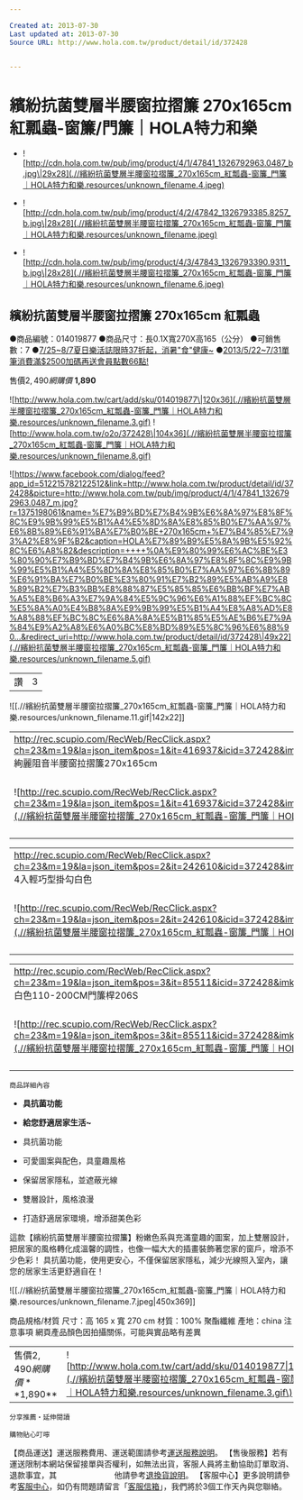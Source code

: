 ```yaml
---

Created at: 2013-07-30
Last updated at: 2013-07-30
Source URL: http://www.hola.com.tw/product/detail/id/372428


---
```


# 繽紛抗菌雙層半腰窗拉摺簾 270x165cm 紅瓢蟲-窗簾/門簾｜HOLA特力和樂


* ![http://cdn.hola.com.tw/pub/img/product/4/1/47841_1326792963.0487_b.jpg\|29x28](.//繽紛抗菌雙層半腰窗拉摺簾_270x165cm_紅瓢蟲-窗簾_門簾｜HOLA特力和樂.resources/unknown_filename.4.jpeg)

* ![http://cdn.hola.com.tw/pub/img/product/4/2/47842_1326793385.8257_b.jpg\|28x28](.//繽紛抗菌雙層半腰窗拉摺簾_270x165cm_紅瓢蟲-窗簾_門簾｜HOLA特力和樂.resources/unknown_filename.jpeg)
* ![http://cdn.hola.com.tw/pub/img/product/4/3/47843_1326793390.9311_b.jpg\|28x28](.//繽紛抗菌雙層半腰窗拉摺簾_270x165cm_紅瓢蟲-窗簾_門簾｜HOLA特力和樂.resources/unknown_filename.6.jpeg)

## 繽紛抗菌雙層半腰窗拉摺簾 270x165cm 紅瓢蟲

●商品編號：014019877
●商品尺寸：長0.1X寬270X高165（公分）
●可銷售數：7
●[7/25~8/7夏日樂活誌限時37折起，消暑"食"健康~](http://www.hola.com.tw/edm/130725_health)
●[2013/5/22~7/31單筆消費滿$2500加碼再送會員點數66點!](http://www.hola.com.tw/edm/130522_Bonus66)

售價$2,490
網購價$ **1,890**

![http://www.hola.com.tw/cart/add/sku/014019877\|120x36](.//繽紛抗菌雙層半腰窗拉摺簾_270x165cm_紅瓢蟲-窗簾_門簾｜HOLA特力和樂.resources/unknown_filename.3.gif) ![http://www.hola.com.tw/o2o/372428\|104x36](.//繽紛抗菌雙層半腰窗拉摺簾_270x165cm_紅瓢蟲-窗簾_門簾｜HOLA特力和樂.resources/unknown_filename.8.gif)

![https://www.facebook.com/dialog/feed?app_id=512215782122512&link=http://www.hola.com.tw/product/detail/id/372428&picture=http://www.hola.com.tw/pub/img/product/4/1/47841_1326792963.0487_m.jpg?r=1375198061&name=%E7%B9%BD%E7%B4%9B%E6%8A%97%E8%8F%8C%E9%9B%99%E5%B1%A4%E5%8D%8A%E8%85%B0%E7%AA%97%E6%8B%89%E6%91%BA%E7%B0%BE+270x165cm+%E7%B4%85%E7%93%A2%E8%9F%B2&caption=HOLA%E7%89%B9%E5%8A%9B%E5%92%8C%E6%A8%82&description=++++%0A%E9%80%99%E6%AC%BE%E3%80%90%E7%B9%BD%E7%B4%9B%E6%8A%97%E8%8F%8C%E9%9B%99%E5%B1%A4%E5%8D%8A%E8%85%B0%E7%AA%97%E6%8B%89%E6%91%BA%E7%B0%BE%E3%80%91%E7%B2%89%E5%AB%A9%E8%89%B2%E7%B3%BB%E8%88%87%E5%85%85%E6%BB%BF%E7%AB%A5%E8%B6%A3%E7%9A%84%E5%9C%96%E6%A1%88%EF%BC%8C%E5%8A%A0%E4%B8%8A%E9%9B%99%E5%B1%A4%E8%A8%AD%E8%A8%88%EF%BC%8C%E6%8A%8A%E5%B1%85%E5%AE%B6%E7%9A%84%E9%A2%A8%E6%A0%BC%E8%BD%89%E5%8C%96%E6%88%90...&redirect_uri=http://www.hola.com.tw/product/detail/id/372428\|49x22](.//繽紛抗菌雙層半腰窗拉摺簾_270x165cm_紅瓢蟲-窗簾_門簾｜HOLA特力和樂.resources/unknown_filename.5.gif)

|     |     |
| --- | --- |
| 讚   | 3   |

![[.//繽紛抗菌雙層半腰窗拉摺簾_270x165cm_紅瓢蟲-窗簾_門簾｜HOLA特力和樂.resources/unknown_filename.11.gif\|142x22]]

|     |     |
| --- | --- |
| <http://rec.scupio.com/RecWeb/RecClick.aspx?ch=23&m=19&la=json_item&pos=1&it=416937&icid=372428&imk=u_23_201307302328055704172985i0&cc=p51f5d01b86d12&uid=469118&vpt=2&u=http%3a%2f%2fwww.hola.com.tw%2fproduct%2fdetail%2fid%2f416937><br>絢麗阻音半腰窗拉摺簾270x165cm |     |
| ![http://rec.scupio.com/RecWeb/RecClick.aspx?ch=23&m=19&la=json_item&pos=1&it=416937&icid=372428&imk=u_23_201307302328055704172985i0&cc=p51f5d01b86d12&uid=469118&vpt=2&u=http%3a%2f%2fwww.hola.com.tw%2fproduct%2fdetail%2fid%2f416937\|80x80](.//繽紛抗菌雙層半腰窗拉摺簾_270x165cm_紅瓢蟲-窗簾_門簾｜HOLA特力和樂.resources/unknown_filename.10.jpeg\) | 特價$1832<br>售價$2290<br>![http://www.hola.com.tw/cart/add/sku/014047561\|60x24](.//繽紛抗菌雙層半腰窗拉摺簾_270x165cm_紅瓢蟲-窗簾_門簾｜HOLA特力和樂.resources/unknown_filename.9.gif\) |

|     |     |
| --- | --- |
| <http://rec.scupio.com/RecWeb/RecClick.aspx?ch=23&m=19&la=json_item&pos=2&it=242610&icid=372428&imk=u_23_201307302328055704172985i0&cc=p51f5d01b86d12&uid=469118&vpt=2&u=http%3a%2f%2fwww.hola.com.tw%2fproduct%2fdetail%2fid%2f242610><br>4入輕巧型掛勾白色 |     |
| ![http://rec.scupio.com/RecWeb/RecClick.aspx?ch=23&m=19&la=json_item&pos=2&it=242610&icid=372428&imk=u_23_201307302328055704172985i0&cc=p51f5d01b86d12&uid=469118&vpt=2&u=http%3a%2f%2fwww.hola.com.tw%2fproduct%2fdetail%2fid%2f242610\|80x80](.//繽紛抗菌雙層半腰窗拉摺簾_270x165cm_紅瓢蟲-窗簾_門簾｜HOLA特力和樂.resources/unknown_filename.1.jpeg\) | 特價$42<br>售價$42<br>![http://www.hola.com.tw/cart/add/sku/000100376\|60x24](.//繽紛抗菌雙層半腰窗拉摺簾_270x165cm_紅瓢蟲-窗簾_門簾｜HOLA特力和樂.resources/unknown_filename.9.gif\) |

|     |     |
| --- | --- |
| <http://rec.scupio.com/RecWeb/RecClick.aspx?ch=23&m=19&la=json_item&pos=3&it=85511&icid=372428&imk=u_23_201307302328055704172985i0&cc=p51f5d01b86d12&uid=469118&vpt=2&u=http%3a%2f%2fwww.hola.com.tw%2fproduct%2fdetail%2fid%2f85511><br>白色110-200CM門簾桿206S |     |
| ![http://rec.scupio.com/RecWeb/RecClick.aspx?ch=23&m=19&la=json_item&pos=3&it=85511&icid=372428&imk=u_23_201307302328055704172985i0&cc=p51f5d01b86d12&uid=469118&vpt=2&u=http%3a%2f%2fwww.hola.com.tw%2fproduct%2fdetail%2fid%2f85511\|80x80](.//繽紛抗菌雙層半腰窗拉摺簾_270x165cm_紅瓢蟲-窗簾_門簾｜HOLA特力和樂.resources/unknown_filename.2.jpeg\) | 特價$139<br>售價$139<br>![http://www.hola.com.tw/cart/add/sku/009000317\|60x24](.//繽紛抗菌雙層半腰窗拉摺簾_270x165cm_紅瓢蟲-窗簾_門簾｜HOLA特力和樂.resources/unknown_filename.9.gif\) |

	商品詳細內容

* **具抗菌功能**
* **給您舒適居家生活~**

* 具抗菌功能
* 可愛圖案與配色，具童趣風格
* 保留居家隱私，並遮蔽光線
* 雙層設計，風格浪漫 
* 打造舒適居家環境，增添甜美色彩

這款【繽紛抗菌雙層半腰窗拉摺簾】粉嫩色系與充滿童趣的圖案，加上雙層設計，把居家的風格轉化成溫馨的調性，也像一幅大大的插畫裝飾著您家的窗戶，增添不少色彩！
具抗菌功能，使用更安心，不僅保留居家隱私，減少光線照入室內，讓您的居家生活更舒適自在！

![[.//繽紛抗菌雙層半腰窗拉摺簾_270x165cm_紅瓢蟲-窗簾_門簾｜HOLA特力和樂.resources/unknown_filename.7.jpeg\|450x369]]

商品規格/材質
尺寸：高 165 x 寬 270 cm
材質：100% 聚酯纖維
產地：china
注意事項
網頁產品顏色因拍攝關係，可能與實品略有差異

|     |     |
| --- | --- |
| 售價$2,490 網購價**$1,890** | ![http://www.hola.com.tw/cart/add/sku/014019877\|120x36](.//繽紛抗菌雙層半腰窗拉摺簾_270x165cm_紅瓢蟲-窗簾_門簾｜HOLA特力和樂.resources/unknown_filename.3.gif\) |

	分享推薦‧延伸閱讀

	購物貼心叮嚀
【商品運送】運送服務費用、運送範圍請參考[運送服務說明](http://www.hola.com.tw/service/)。
【售後服務】若有運送限制本網站保留接單與否權利，如無法出貨，客服人員將主動協助訂單取消、退款事宜，其
　　　　　　　他請參考[退換貨說明](http://www.hola.com.tw/service/)。
【客服中心】更多說明請參考[客服中心](http://www.hola.com.tw/service/)，如仍有問題請留言「[客服信箱](http://www.hola.com.tw/service/form)」，我們將於3個工作天內與您聯絡。

